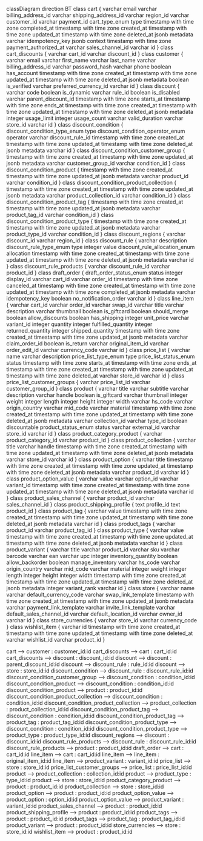 classDiagram
direction BT
class cart {
   varchar email
   varchar billing_address_id
   varchar shipping_address_id
   varchar region_id
   varchar customer_id
   varchar payment_id
   cart_type_enum type
   timestamp with time zone completed_at
   timestamp with time zone created_at
   timestamp with time zone updated_at
   timestamp with time zone deleted_at
   jsonb metadata
   varchar idempotency_key
   jsonb context
   timestamp with time zone payment_authorized_at
   varchar sales_channel_id
   varchar id
}
class cart_discounts {
   varchar cart_id
   varchar discount_id
}
class customer {
   varchar email
   varchar first_name
   varchar last_name
   varchar billing_address_id
   varchar password_hash
   varchar phone
   boolean has_account
   timestamp with time zone created_at
   timestamp with time zone updated_at
   timestamp with time zone deleted_at
   jsonb metadata
   boolean is_verified
   varchar preferred_currency_id
   varchar id
}
class discount {
   varchar code
   boolean is_dynamic
   varchar rule_id
   boolean is_disabled
   varchar parent_discount_id
   timestamp with time zone starts_at
   timestamp with time zone ends_at
   timestamp with time zone created_at
   timestamp with time zone updated_at
   timestamp with time zone deleted_at
   jsonb metadata
   integer usage_limit
   integer usage_count
   varchar valid_duration
   varchar store_id
   varchar id
}
class discount_condition {
   discount_condition_type_enum type
   discount_condition_operator_enum operator
   varchar discount_rule_id
   timestamp with time zone created_at
   timestamp with time zone updated_at
   timestamp with time zone deleted_at
   jsonb metadata
   varchar id
}
class discount_condition_customer_group {
   timestamp with time zone created_at
   timestamp with time zone updated_at
   jsonb metadata
   varchar customer_group_id
   varchar condition_id
}
class discount_condition_product {
   timestamp with time zone created_at
   timestamp with time zone updated_at
   jsonb metadata
   varchar product_id
   varchar condition_id
}
class discount_condition_product_collection {
   timestamp with time zone created_at
   timestamp with time zone updated_at
   jsonb metadata
   varchar product_collection_id
   varchar condition_id
}
class discount_condition_product_tag {
   timestamp with time zone created_at
   timestamp with time zone updated_at
   jsonb metadata
   varchar product_tag_id
   varchar condition_id
}
class discount_condition_product_type {
   timestamp with time zone created_at
   timestamp with time zone updated_at
   jsonb metadata
   varchar product_type_id
   varchar condition_id
}
class discount_regions {
   varchar discount_id
   varchar region_id
}
class discount_rule {
   varchar description
   discount_rule_type_enum type
   integer value
   discount_rule_allocation_enum allocation
   timestamp with time zone created_at
   timestamp with time zone updated_at
   timestamp with time zone deleted_at
   jsonb metadata
   varchar id
}
class discount_rule_products {
   varchar discount_rule_id
   varchar product_id
}
class draft_order {
   draft_order_status_enum status
   integer display_id
   varchar cart_id
   varchar order_id
   timestamp with time zone canceled_at
   timestamp with time zone created_at
   timestamp with time zone updated_at
   timestamp with time zone completed_at
   jsonb metadata
   varchar idempotency_key
   boolean no_notification_order
   varchar id
}
class line_item {
   varchar cart_id
   varchar order_id
   varchar swap_id
   varchar title
   varchar description
   varchar thumbnail
   boolean is_giftcard
   boolean should_merge
   boolean allow_discounts
   boolean has_shipping
   integer unit_price
   varchar variant_id
   integer quantity
   integer fulfilled_quantity
   integer returned_quantity
   integer shipped_quantity
   timestamp with time zone created_at
   timestamp with time zone updated_at
   jsonb metadata
   varchar claim_order_id
   boolean is_return
   varchar original_item_id
   varchar order_edit_id
   varchar currency_code
   varchar id
}
class price_list {
   varchar name
   varchar description
   price_list_type_enum type
   price_list_status_enum status
   timestamp with time zone starts_at
   timestamp with time zone ends_at
   timestamp with time zone created_at
   timestamp with time zone updated_at
   timestamp with time zone deleted_at
   varchar store_id
   varchar id
}
class price_list_customer_groups {
   varchar price_list_id
   varchar customer_group_id
}
class product {
   varchar title
   varchar subtitle
   varchar description
   varchar handle
   boolean is_giftcard
   varchar thumbnail
   integer weight
   integer length
   integer height
   integer width
   varchar hs_code
   varchar origin_country
   varchar mid_code
   varchar material
   timestamp with time zone created_at
   timestamp with time zone updated_at
   timestamp with time zone deleted_at
   jsonb metadata
   varchar collection_id
   varchar type_id
   boolean discountable
   product_status_enum status
   varchar external_id
   varchar store_id
   varchar id
}
class product_category_product {
   varchar product_category_id
   varchar product_id
}
class product_collection {
   varchar title
   varchar handle
   timestamp with time zone created_at
   timestamp with time zone updated_at
   timestamp with time zone deleted_at
   jsonb metadata
   varchar store_id
   varchar id
}
class product_option {
   varchar title
   timestamp with time zone created_at
   timestamp with time zone updated_at
   timestamp with time zone deleted_at
   jsonb metadata
   varchar product_id
   varchar id
}
class product_option_value {
   varchar value
   varchar option_id
   varchar variant_id
   timestamp with time zone created_at
   timestamp with time zone updated_at
   timestamp with time zone deleted_at
   jsonb metadata
   varchar id
}
class product_sales_channel {
   varchar product_id
   varchar sales_channel_id
}
class product_shipping_profile {
   text profile_id
   text product_id
}
class product_tag {
   varchar value
   timestamp with time zone created_at
   timestamp with time zone updated_at
   timestamp with time zone deleted_at
   jsonb metadata
   varchar id
}
class product_tags {
   varchar product_id
   varchar product_tag_id
}
class product_type {
   varchar value
   timestamp with time zone created_at
   timestamp with time zone updated_at
   timestamp with time zone deleted_at
   jsonb metadata
   varchar id
}
class product_variant {
   varchar title
   varchar product_id
   varchar sku
   varchar barcode
   varchar ean
   varchar upc
   integer inventory_quantity
   boolean allow_backorder
   boolean manage_inventory
   varchar hs_code
   varchar origin_country
   varchar mid_code
   varchar material
   integer weight
   integer length
   integer height
   integer width
   timestamp with time zone created_at
   timestamp with time zone updated_at
   timestamp with time zone deleted_at
   jsonb metadata
   integer variant_rank
   varchar id
}
class store {
   varchar name
   varchar default_currency_code
   varchar swap_link_template
   timestamp with time zone created_at
   timestamp with time zone updated_at
   jsonb metadata
   varchar payment_link_template
   varchar invite_link_template
   varchar default_sales_channel_id
   varchar default_location_id
   varchar owner_id
   varchar id
}
class store_currencies {
   varchar store_id
   varchar currency_code
}
class wishlist_item {
   varchar id
   timestamp with time zone created_at
   timestamp with time zone updated_at
   timestamp with time zone deleted_at
   varchar wishlist_id
   varchar product_id
}

cart  -->  customer : customer_id:id
cart_discounts  -->  cart : cart_id:id
cart_discounts  -->  discount : discount_id:id
discount  -->  discount : parent_discount_id:id
discount  -->  discount_rule : rule_id:id
discount  -->  store : store_id:id
discount_condition  -->  discount_rule : discount_rule_id:id
discount_condition_customer_group  -->  discount_condition : condition_id:id
discount_condition_product  -->  discount_condition : condition_id:id
discount_condition_product  -->  product : product_id:id
discount_condition_product_collection  -->  discount_condition : condition_id:id
discount_condition_product_collection  -->  product_collection : product_collection_id:id
discount_condition_product_tag  -->  discount_condition : condition_id:id
discount_condition_product_tag  -->  product_tag : product_tag_id:id
discount_condition_product_type  -->  discount_condition : condition_id:id
discount_condition_product_type  -->  product_type : product_type_id:id
discount_regions  -->  discount : discount_id:id
discount_rule_products  -->  discount_rule : discount_rule_id:id
discount_rule_products  -->  product : product_id:id
draft_order  -->  cart : cart_id:id
line_item  -->  cart : cart_id:id
line_item  -->  line_item : original_item_id:id
line_item  -->  product_variant : variant_id:id
price_list  -->  store : store_id:id
price_list_customer_groups  -->  price_list : price_list_id:id
product  -->  product_collection : collection_id:id
product  -->  product_type : type_id:id
product  -->  store : store_id:id
product_category_product  -->  product : product_id:id
product_collection  -->  store : store_id:id
product_option  -->  product : product_id:id
product_option_value  -->  product_option : option_id:id
product_option_value  -->  product_variant : variant_id:id
product_sales_channel  -->  product : product_id:id
product_shipping_profile  -->  product : product_id:id
product_tags  -->  product : product_id:id
product_tags  -->  product_tag : product_tag_id:id
product_variant  -->  product : product_id:id
store_currencies  -->  store : store_id:id
wishlist_item  -->  product : product_id:id
